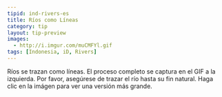 ```yaml
---
tipid: ind-rivers-es
title: Ríos como Líneas
category: tip
layout: tip-preview
images:
  - http://i.imgur.com/muCMFYl.gif
tags: [Indonesia, iD, Rivers]
---
```


Ríos se trazan como líneas. El proceso completo se captura en el GIF a la izquierda. Por favor, asegúrese de trazar  el río hasta su fin natural. Haga clic en la imágen para ver una versión más grande.

